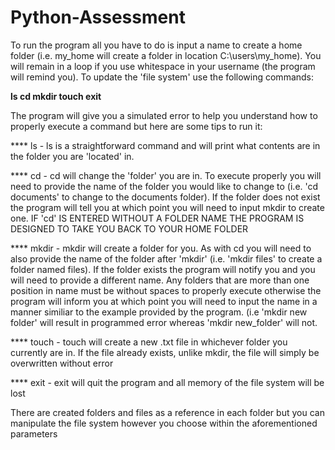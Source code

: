 # Python-Assessment
To run the program all you have to do is input a name to create a home folder (i.e. my_home will create a folder in location C:\users\my_home). You will remain in a loop if you use whitespace in your username (the program will remind you). To update the 'file system' use the following commands:

**ls
cd
mkdir
touch
exit**

The program will give you a simulated error to help you understand how to properly execute a command but here are some tips to run it:

**** ls - ls is a straightforward command and will print what contents are in the folder you are 'located' in.

**** cd - cd will change the 'folder' you are in. To execute properly you will need to provide the name of the folder you would like to change to (i.e. 'cd documents' to change to the documents folder). If the folder does not exist the program will tell you at which point you will need to input mkdir to create one.
IF 'cd' IS ENTERED WITHOUT A FOLDER NAME THE PROGRAM IS DESIGNED TO TAKE YOU BACK TO YOUR HOME FOLDER

**** mkdir - mkdir will create a folder for you. As with cd you will need to also provide the name of the folder after 'mkdir' (i.e. 'mkdir files' to create a folder named files). If the folder exists the program will notify you and you will need to provide a different name. Any folders that are more than one position in name must be without spaces to properly execute otherwise the program will inform you at which point you will need to input the name in a manner similiar to the example provided by the program. (i.e 'mkdir new folder' will result in programmed error whereas 'mkdir new_folder' will not.

**** touch - touch will create a new .txt file in whichever folder you currently are in. If the file already exists, unlike mkdir, the file will simply be overwritten without error

**** exit - exit will quit the program and all memory of the file system will be lost

There are created folders and files as a reference in each folder but you can manipulate the file system however you choose within the aforementioned parameters
